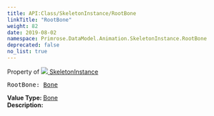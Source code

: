 ```yaml
---
title: API:Class/SkeletonInstance/RootBone
linkTitle: "RootBone"
weight: 82
date: 2019-08-02
namespace: Primrose.DataModel.Animation.SkeletonInstance.RootBone
deprecated: false
no_list: true
---
```

Property of <a href="/docs/api-reference/Class/SkeletonInstance"><img src="/icons/silk/bone.png"/>&nbsp;SkeletonInstance</a>
<pre class="method-declaration">
RootBone: <a class="type" href="/docs/api-reference/Class/Bone">Bone</a></pre>
<b>Value Type: </b>
<a class="type" href="/docs/api-reference/Class/Bone">Bone</a>
<br/>
<b>Description: </b>